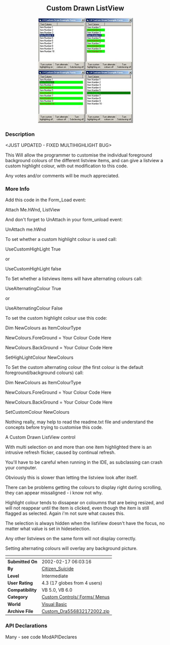 ﻿<div align="center">

## Custom Drawn ListView

<img src="PIC20022161213461758.JPG">
</div>

### Description

<JUST UPDATED - FIXED MULTIHIGHLIGHT BUG>

This Will allow the programmer to customise the individual foreground background colours of the different listview items, and can give a listview a custom highlight colour, with out modification to this code.

Any votes and/or comments will be much appreciated.
 
### More Info
 
Add this code in the Form_Load event:

Attach Me.hWnd, ListView

And don't forget to UnAttach in your form_unload event:

UnAttach me.hWnd

To set whether a custom highlight colour is used call:

UseCustomHighLight True

or

UseCustomHighLight false

To Set whether a listviews items will have alternating colours call:

UseAlternatingColour True

or

UseAlternatingColour False

To set the custom highlight colour use this code:

Dim NewColours as ItemColourType

NewColours.ForeGround = Your Colour Code Here

NewColours.BackGround = Your Colour Code Here

SetHighLightColour NewColours

To Set the custom alternating colour (the first colour is the default foreground/background colours) call:

Dim NewColours as ItemColourType

NewColours.ForeGround = Your Colour Code Here

NewColours.BackGround = Your Colour Code Here

SetCustomColour NewColours

Nothing really, may help to read the readme.txt file and understand the concepts before trying to customise this code.

A Custom Drawn ListView control

With multi selection on and more than one item highlighted there is an intrusive refresh flicker, caused by continual refresh.

You'll have to be careful when running in the IDE, as subclassing can crash your computer.

Obviously this is slower than letting the listview look after itself.

There can be problems getting the colours to display right during scrolling, they can appear missaligned - i know not why.

Highlight colour tends to dissapear on coloumns that are being resized, and will not reappear until the item is clicked, even though the item is still flagged as selected. Again i'm not sure what causes this.

The selection is always hidden when the listView doesn't have the focus, no matter what value is set in hideselection.

Any other listviews on the same form will not display correctly.

Setting alternating colours will overlay any background picture.


<span>             |<span>
---                |---
**Submitted On**   |2002-02-17 06:03:16
**By**             |[Citizen\_Suicide](https://github.com/Planet-Source-Code/PSCIndex/blob/master/ByAuthor/citizen-suicide.md)
**Level**          |Intermediate
**User Rating**    |4.3 (17 globes from 4 users)
**Compatibility**  |VB 5\.0, VB 6\.0
**Category**       |[Custom Controls/ Forms/  Menus](https://github.com/Planet-Source-Code/PSCIndex/blob/master/ByCategory/custom-controls-forms-menus__1-4.md)
**World**          |[Visual Basic](https://github.com/Planet-Source-Code/PSCIndex/blob/master/ByWorld/visual-basic.md)
**Archive File**   |[Custom\_Dra556832172002\.zip](https://github.com/Planet-Source-Code/citizen-suicide-custom-drawn-listview__1-31852/archive/master.zip)

### API Declarations

Many - see code ModAPIDeclares






